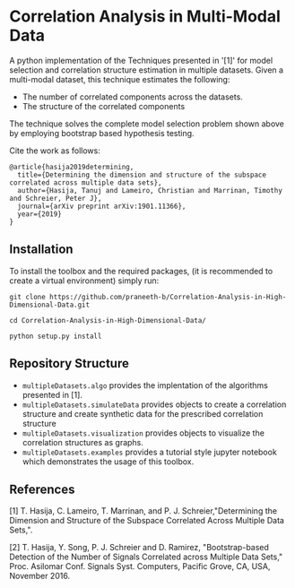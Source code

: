 
# Correlation Analysis in Multi-Modal Data
A python implementation of the Techniques presented in '[1]' for model selection and correlation structure estimation in multiple datasets.
Given a multi-modal dataset, this technique estimates the following:
* The number of correlated components across the datasets.
* The structure of the correlated components

The technique solves the complete model selection problem shown above by employing bootstrap based hypothesis testing.

Cite the work as follows:

```
@article{hasija2019determining,
  title={Determining the dimension and structure of the subspace correlated across multiple data sets},
  author={Hasija, Tanuj and Lameiro, Christian and Marrinan, Timothy and Schreier, Peter J},
  journal={arXiv preprint arXiv:1901.11366},
  year={2019}
}

```

## Installation

To install the toolbox and the required packages, (it is recommended to create a virtual environment) simply run:
```
git clone https://github.com/praneeth-b/Correlation-Analysis-in-High-Dimensional-Data.git

cd Correlation-Analysis-in-High-Dimensional-Data/

python setup.py install

```

## Repository Structure

* `multipleDatasets.algo` provides the implentation of the algorithms presented in [1].
* `multipleDatasets.simulateData` provides objects to create a correlation structure and create synthetic data for the prescribed correlation structure
* `multipleDatasets.visualization` provides objects to visualize the correlation structures as graphs.
* `multipleDatasets.examples` provides a tutorial style jupyter notebook which demonstrates the usage of this toolbox.


## References
[1] T. Hasija, C. Lameiro, T. Marrinan,  and P. J. Schreier,"Determining the Dimension and Structure of the Subspace Correlated Across Multiple Data Sets,".

[2] T. Hasija, Y. Song, P. J. Schreier and D. Ramirez, "Bootstrap-based Detection of the Number of Signals Correlated across Multiple Data Sets," Proc. Asilomar Conf. Signals Syst. Computers, Pacific Grove, CA, USA, November 2016.


